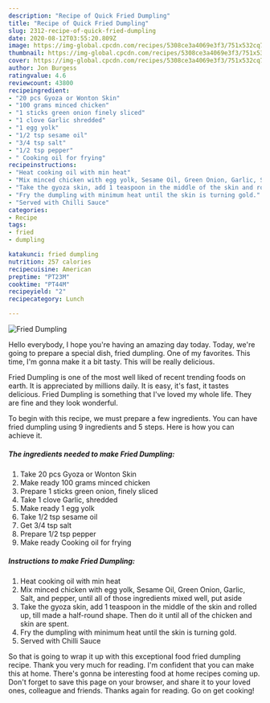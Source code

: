 ```yaml
---
description: "Recipe of Quick Fried Dumpling"
title: "Recipe of Quick Fried Dumpling"
slug: 2312-recipe-of-quick-fried-dumpling
date: 2020-08-12T03:55:20.809Z
image: https://img-global.cpcdn.com/recipes/5308ce3a4069e3f3/751x532cq70/fried-dumpling-recipe-main-photo.jpg
thumbnail: https://img-global.cpcdn.com/recipes/5308ce3a4069e3f3/751x532cq70/fried-dumpling-recipe-main-photo.jpg
cover: https://img-global.cpcdn.com/recipes/5308ce3a4069e3f3/751x532cq70/fried-dumpling-recipe-main-photo.jpg
author: Jon Burgess
ratingvalue: 4.6
reviewcount: 43800
recipeingredient:
- "20 pcs Gyoza or Wonton Skin"
- "100 grams minced chicken"
- "1 sticks green onion finely sliced"
- "1 clove Garlic shredded"
- "1 egg yolk"
- "1/2 tsp sesame oil"
- "3/4 tsp salt"
- "1/2 tsp pepper"
- " Cooking oil for frying"
recipeinstructions:
- "Heat cooking oil with min heat"
- "Mix minced chicken with egg yolk, Sesame Oil, Green Onion, Garlic, Salt, and pepper, until all of those ingredients mixed well, put aside"
- "Take the gyoza skin, add 1 teaspoon in the middle of the skin and rolled up, till made a half-round shape. Then do it until all of the chicken and skin are spent."
- "Fry the dumpling with minimum heat until the skin is turning gold."
- "Served with Chilli Sauce"
categories:
- Recipe
tags:
- fried
- dumpling

katakunci: fried dumpling 
nutrition: 257 calories
recipecuisine: American
preptime: "PT23M"
cooktime: "PT44M"
recipeyield: "2"
recipecategory: Lunch

---
```



![Fried Dumpling](https://img-global.cpcdn.com/recipes/5308ce3a4069e3f3/751x532cq70/fried-dumpling-recipe-main-photo.jpg)

Hello everybody, I hope you're having an amazing day today. Today, we're going to prepare a special dish, fried dumpling. One of my favorites. This time, I'm gonna make it a bit tasty. This will be really delicious.



Fried Dumpling is one of the most well liked of recent trending foods on earth. It is appreciated by millions daily. It is easy, it's fast, it tastes delicious. Fried Dumpling is something that I've loved my whole life. They are fine and they look wonderful.


To begin with this recipe, we must prepare a few ingredients. You can have fried dumpling using 9 ingredients and 5 steps. Here is how you can achieve it.

<!--inarticleads1-->

##### The ingredients needed to make Fried Dumpling:

1. Take 20 pcs Gyoza or Wonton Skin
1. Make ready 100 grams minced chicken
1. Prepare 1 sticks green onion, finely sliced
1. Take 1 clove Garlic, shredded
1. Make ready 1 egg yolk
1. Take 1/2 tsp sesame oil
1. Get 3/4 tsp salt
1. Prepare 1/2 tsp pepper
1. Make ready  Cooking oil for frying




<!--inarticleads2-->

##### Instructions to make Fried Dumpling:

1. Heat cooking oil with min heat
1. Mix minced chicken with egg yolk, Sesame Oil, Green Onion, Garlic, Salt, and pepper, until all of those ingredients mixed well, put aside
1. Take the gyoza skin, add 1 teaspoon in the middle of the skin and rolled up, till made a half-round shape. Then do it until all of the chicken and skin are spent.
1. Fry the dumpling with minimum heat until the skin is turning gold.
1. Served with Chilli Sauce




So that is going to wrap it up with this exceptional food fried dumpling recipe. Thank you very much for reading. I'm confident that you can make this at home. There's gonna be interesting food at home recipes coming up. Don't forget to save this page on your browser, and share it to your loved ones, colleague and friends. Thanks again for reading. Go on get cooking!

